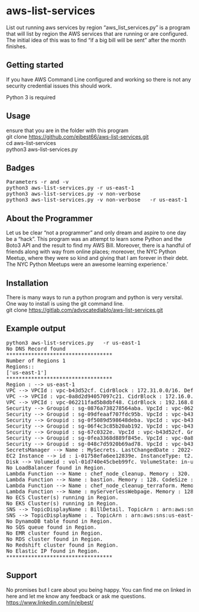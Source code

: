 # aws-list-services

List out running aws services by region
“aws_list_services.py” is a program that will list by region the AWS services that are running or are configured.  The initial idea of this was to find “if a big bill will be sent” after the month finishes.

## Getting started
If you have AWS Command Line configured and working so there is not any security credential issues this should work.

Python 3 is required

## Usage
ensure that you are in the folder with this program<br>
git clone https://github.com/ejbest66/aws-list-services.git<br>
cd aws-list-services <br>
python3 aws-list-services.py

## Badges
<pre>
Parameters -r and -v                                                                  #
python3 aws-list-services.py -r us-east-1                                             #
python3 aws-list-services.py -v non-verbose                                           #
python3 aws-list-services.py -v non-verbose   -r us-east-1  
</pre>
## About the Programmer 
Let us be clear “not a programmer” and only dream and aspire to one day be a “hack”.  This program was an attempt to learn some Python and the Boto3 API and the result to find my AWS Bill.  Moreover, there is a handful of friends along with way from online places; moreover, the NYC Python Meetup, where they were so kind and giving that I am forever in their debt.  The NYC Python Meetups were an awesome learning experience.’
<br>

## Installation
There is many ways to run a python program and python is very versital.  One way to install is using the git command line. 
<br>
git clone https://gitlab.com/advocatediablo/aws-list-services.git
<br>

## Example output 
<pre>
python3 aws-list-services.py   -r us-east-1
No DNS Record found
**********************************
Number of Regions 1
Regions::
['us-east-1']
**********************************
Region : --> us-east-1
VPC --> VPCId : vpc-b43d52cf. CidrBlock : 172.31.0.0/16. DefaultVPC? : True. 
VPC --> VPCId : vpc-0a8d2d94057097c21. CidrBlock : 172.16.0.0/16. DefaultVPC? : False. 
VPC --> VPCId : vpc-062211fad5b8dbf48. CidrBlock : 192.168.0.0/16. DefaultVPC? : False. 
Security --> Groupid : sg-0876a738278564aba. VpcId : vpc-062211fad5b8dbf48. GroupName : default.
Security --> Groupid : sg-09dfeaaf707fdc95b. VpcId : vpc-b43d52cf. GroupName : launch-wizard-4.
Security --> Groupid : sg-0f5089d598648deba. VpcId : vpc-b43d52cf. GroupName : launch-wizard-2.
Security --> Groupid : sg-06f4c3c85b20ab192. VpcId : vpc-b43d52cf. GroupName : launch-wizard-3.
Security --> Groupid : sg-67c0322e. VpcId : vpc-b43d52cf. GroupName : default.
Security --> Groupid : sg-0fea3368d889f845e. VpcId : vpc-0a8d2d94057097c21. GroupName : default.
Security --> Groupid : sg-048c7d5920b69ad78. VpcId : vpc-b43d52cf. GroupName : launch-wizard-1.
SecretsManager --> Name : MySecrets. LastChangedDate : 2022-05-11 10:32:56.203000-04:00. LastAccessedDate : 2022-05-14 20:00:00-04:00.
EC2 Instance --> id : i-01758efa6ee12839e. InstanceType: t2.micro. Status : running.
Disk --> Volumeid : vol-01d740e45cbeb99fc. VolumeState: in-use. VolumeType: gp2. VolumeSize 8
No LoadBalancer found in Region.
Lambda Function --> Name : chef_node_cleanup. Memory : 320. CodeSize : 1042409. Runtime : python2.7.
Lambda Function --> Name : bastion. Memory : 128. CodeSize : 1889475. Runtime : nodejs8.10.
Lambda Function --> Name : chef_node_cleanup_terraform. Memory : 128. CodeSize : 1042393. Runtime : python2.7.
Lambda Function --> Name : myServerlessWebpage. Memory : 128. CodeSize : 297. Runtime : python3.6.
No ECS Cluster(s) running in Region.
No EKS Cluster(s) running in Region.
SNS --> TopicDisplayName : BillDetail. TopicArn : arn:aws:sns:us-east-1:346310308399:BillingAlert. SubscriptionsConfirmed : 0.
SNS --> TopicDisplayName : . TopicArn : arn:aws:sns:us-east-1:346310308399:emails. SubscriptionsConfirmed : 2.
No DynamoDB table found in Region.
No SQS queue found in Region.
No EMR cluster found in Region.
No RDS cluster found in Region.
No Redshift cluster found in Region.
No Elastic IP found in Region.
**********************************
</pre> 


## Support
No promises but I care about you being happy.  You can find me on linked in here and let me know any feedback or ask me questions.
<br>
https://www.linkedin.com/in/ejbest/
